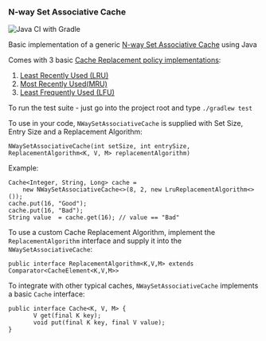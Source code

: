 ### N-way Set Associative Cache
![Java CI with Gradle](https://github.com/Novotarskyi/n-way-set-associative-cache/workflows/Java%20CI%20with%20Gradle/badge.svg?branch=master)

Basic implementation of a generic [N-way Set Associative Cache](https://en.wikipedia.org/wiki/Cache_placement_policies#Set-associative_cache) using Java

Comes with 3 basic [Cache Replacement policy implementations](https://en.wikipedia.org/wiki/Cache_replacement_policies):
1. [Least Recently Used (LRU)](https://en.wikipedia.org/wiki/Cache_replacement_policies#Least_recently_used_(LRU))
2. [Most Recently Used(MRU)](https://en.wikipedia.org/wiki/Cache_replacement_policies#Most_recently_used_(MRU))
3. [Least Frequently Used (LFU)](https://en.wikipedia.org/wiki/Cache_replacement_policies#Least-frequently_used_(LFU))

To run the test suite - just go into the project root and type `./gradlew test`

To use in your code, `NWaySetAssociativeCache` is supplied with Set Size, Entry Size and a Replacement Algorithm:
```
NWaySetAssociativeCache(int setSize, int entrySize, ReplacementAlgorithm<K, V, M> replacementAlgorithm)
```

Example: 
```
Cache<Integer, String, Long> cache = 
    new NWaySetAssociativeCache<>(8, 2, new LruReplacementAlgorithm<>());
cache.put(16, "Good");
cache.put(16, "Bad");
String value  = cache.get(16); // value == "Bad"
```
To use a custom Cache Replacement Algorithm, implement the `ReplacementAlgorithm` interface and supply it into the `NWaySetAssociativeCache`:
```
public interface ReplacementAlgorithm<K,V,M> extends Comparator<CacheElement<K,V,M>>
```

To integrate with other typical caches, `NWaySetAssociativeCache` implements a basic `Cache` interface:
```
public interface Cache<K, V, M> {
       V get(final K key);
       void put(final K key, final V value);
}
```